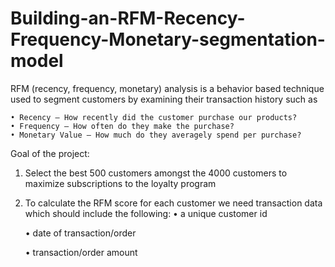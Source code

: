 # Building-an-RFM-Recency-Frequency-Monetary-segmentation-model
RFM (recency, frequency, monetary) analysis is a behavior based technique used to segment customers by examining their transaction history such as

    • Recency – How recently did the customer purchase our products? 
    • Frequency – How often do they make the purchase? 
    • Monetary Value – How much do they averagely spend per purchase? 

Goal of the project:
1. Select the best 500 customers amongst the 4000 customers to maximize subscriptions to the loyalty program

2. To calculate the RFM score for each customer we need transaction data which should include the following:
    • a unique customer id
   
    • date of transaction/order
    
    • transaction/order amount
